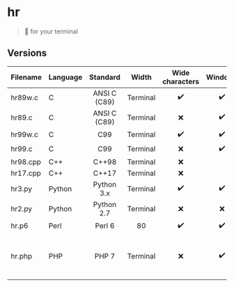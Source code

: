 # hr
> :straight_ruler: for your terminal

## Versions

| Filename | Language |  Standard    |   Width  |  Wide characters |      Windows     |        Unix      | Comments |
|:---------|:---------|:------------:|:--------:|:----------------:|:----------------:|:----------------:|:---------:|
| hr89w.c  | C        | ANSI C (C89) | Terminal |:heavy_check_mark:|:heavy_check_mark:|:heavy_check_mark:|
| hr89.c   | C        | ANSI C (C89) | Terminal |        :x:       |:heavy_check_mark:|:heavy_check_mark:|
| hr99w.c  | C        | C99          | Terminal |:heavy_check_mark:|:heavy_check_mark:|:heavy_check_mark:|
| hr99.c   | C        | C99          | Terminal |        :x:       |:heavy_check_mark:|:heavy_check_mark:|
| hr98.cpp | C++      | C++98        | Terminal |        :x:       |
| hr17.cpp | C++      | C++17        | Terminal |        :x:       |
| hr3.py   | Python   | Python 3.x   | Terminal |:heavy_check_mark:|:heavy_check_mark:|:heavy_check_mark:|
| hr2.py   | Python   | Python 2.7   | Terminal |        :x:       |        :x:       |:heavy_check_mark:|
| hr.p6    | Perl     | Perl 6       |    80    |:heavy_check_mark:|:heavy_check_mark:|:heavy_check_mark:|
| hr.php   | PHP      | PHP 7        | Terminal |        :x:       |:heavy_check_mark:|:heavy_check_mark:| Terminal width only with ncurses module |

